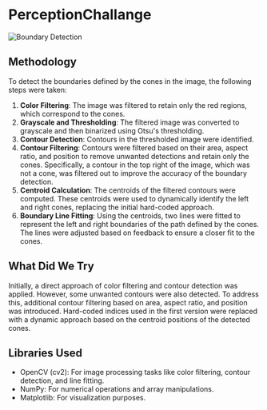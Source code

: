# PerceptionChallange

![Boundary Detection](answer.png)

## Methodology

To detect the boundaries defined by the cones in the image, the following steps were taken:

1. **Color Filtering**: The image was filtered to retain only the red regions, which correspond to the cones.
2. **Grayscale and Thresholding**: The filtered image was converted to grayscale and then binarized using Otsu's thresholding.
3. **Contour Detection**: Contours in the thresholded image were identified.
4. **Contour Filtering**: Contours were filtered based on their area, aspect ratio, and position to remove unwanted detections and retain only the cones. Specifically, a contour in the top right of the image, which was not a cone, was filtered out to improve the accuracy of the boundary detection.
5. **Centroid Calculation**: The centroids of the filtered contours were computed. These centroids were used to dynamically identify the left and right cones, replacing the initial hard-coded approach.
6. **Boundary Line Fitting**: Using the centroids, two lines were fitted to represent the left and right boundaries of the path defined by the cones. The lines were adjusted based on feedback to ensure a closer fit to the cones.

## What Did We Try

Initially, a direct approach of color filtering and contour detection was applied. However, some unwanted contours were also detected. To address this, additional contour filtering based on area, aspect ratio, and position was introduced. Hard-coded indices used in the first version were replaced with a dynamic approach based on the centroid positions of the detected cones.

## Libraries Used

- OpenCV (cv2): For image processing tasks like color filtering, contour detection, and line fitting.
- NumPy: For numerical operations and array manipulations.
- Matplotlib: For visualization purposes.


